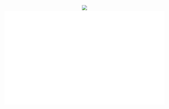 <!---
- 👋 Hi, I’m @tropicbliss
- 👀 I’m interested in your mom.
- 🌱 I’m currently learning how to while away my life.
- 💞️ I’m looking to collaborate on deez nuts.
- 📫 How to reach me: Dial 911.

1st year university student learning computery stuff.
-->

<div align="center">

<a href="https://github.com/tropicbliss/github-stats">
  
![](https://raw.githubusercontent.com/tropicbliss/github-stats/blob/master/generated/overview.svg)
![](https://github.com/tropicbliss/github-stats/blob/master/generated/languages.svg)

</a>

</div>

